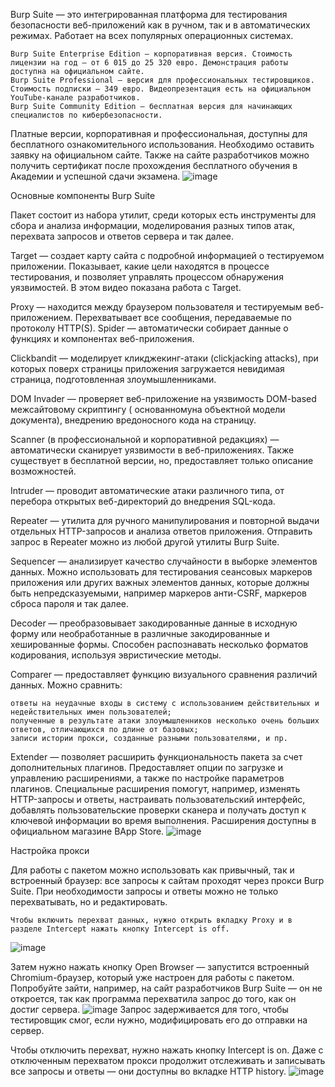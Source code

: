 Burp Suite — это интегрированная платформа для тестирования безопасности веб-приложений как в ручном, так и в автоматических режимах. 
Работает на всех популярных операционных системах. 

    Burp Suite Enterprise Edition — корпоративная версия. Стоимость лицензии на год — от 6 015 до 25 320 евро. Демонстрация работы доступна на официальном сайте.
    Burp Suite Professional — версия для профессиональных тестировщиков. Стоимость подписки — 349 евро. Видеопрезентация есть на официальном YouTube-канале разработчиков.
    Burp Suite Community Edition — бесплатная версия для начинающих специалистов по кибербезопасности. 

Платные версии, корпоративная и профессиональная, доступны для бесплатного ознакомительного использования. Необходимо оставить заявку на официальном сайте. Также на сайте разработчиков можно получить сертификат
после прохождения бесплатного обучения в Академии и успешной сдачи экзамена.
![image](https://user-images.githubusercontent.com/112687463/197960732-d409e0d2-66a7-4255-a697-c6c836ad1f1c.png)

Основные компоненты Burp Suite

Пакет состоит из набора утилит, среди которых есть инструменты для сбора и анализа информации, моделирования разных типов атак, перехвата запросов и ответов сервера и так далее.

Target — создает карту сайта с подробной информацией о тестируемом приложении. Показывает, какие цели находятся в процессе тестирования, и позволяет управлять процессом обнаружения уязвимостей. 
В этом видео показана работа с Target.

Proxy — находится между браузером пользователя и тестируемым веб-приложением. Перехватывает все сообщения, передаваемые по протоколу HTTP(S).
Spider — автоматически собирает данные о функциях и компонентах веб-приложения. 

Clickbandit — моделирует кликджекинг-атаки (clickjacking attacks), при которых поверх страницы приложения загружается невидимая страница, подготовленная злоумышленниками.

DOM Invader — проверяет веб-приложение на уязвимость DOM-based межсайтовому скриптингу ( основанномуна объектной модели документа), внедрению вредоносного кода на страницу.

Scanner (в профессиональной и корпоративной редакциях) — автоматически сканирует уязвимости в веб-приложениях. Также существует в бесплатной версии, но, предоставляет только описание возможностей.

Intruder — проводит автоматические атаки различного типа, от перебора открытых веб-директорий до внедрения SQL-кода.

Repeater — утилита для ручного манипулирования и повторной выдачи отдельных HTTP-запросов и анализа ответов приложения. Отправить запрос в Repeater можно из любой другой утилиты Burp Suite.

Sequencer — анализирует качество случайности в выборке элементов данных. Можно использовать для тестирования сеансовых маркеров приложения или других важных элементов данных, которые должны быть непредсказуемыми, 
например маркеров анти-CSRF, маркеров сброса пароля и так далее.

Decoder — преобразовывает закодированные данные в исходную форму или необработанные в различные закодированные и хешированные формы. Способен распознавать несколько форматов кодирования, используя эвристические методы.

Comparer — предоставляет функцию визуального сравнения различий данных. Можно сравнить:

    ответы на неудачные входы в систему с использованием действительных и недействительных имен пользователей;
    полученные в результате атаки злоумышленников несколько очень больших ответов, отличающихся по длине от базовых;
    записи истории прокси, созданные разными пользователями, и пр.

Extender — позволяет расширить функциональность пакета за счет дополнительных плагинов. Предоставляет опции по загрузке и управлению расширениями, а также по настройке параметров плагинов. 
Специальные расширения помогут, например, изменять HTTP-запросы и ответы, 
настраивать пользовательский интерфейс, добавлять пользовательские проверки сканера и получать доступ к ключевой информации во время выполнения. Расширения доступны в официальном магазине BApp Store.
![image](https://user-images.githubusercontent.com/112687463/197960663-b0114bbf-bff0-40a9-ae6a-ba7538c97b91.png)

Настройка прокси

Для работы с пакетом можно использовать как привычный, так и встроенный браузер: все запросы к сайтам проходят через прокси Burp Suite.
При необходимости запросы и ответы можно не только перехватывать, но и редактировать.

    Чтобы включить перехват данных, нужно открыть вкладку Proxy и в разделе Intercept нажать кнопку Intercept is off.
![image](https://user-images.githubusercontent.com/112687463/197960833-ffb6e66f-0bb2-452b-b04e-3f10ae693b0c.png)

Затем нужно нажать кнопку Open Browser — запустится встроенный Chromium-браузер, который уже настроен для работы с пакетом. Попробуйте зайти, например, на сайт разработчиков Burp Suite — он не откроется,
так как программа перехватила запрос до того, как он достиг сервера.
![image](https://user-images.githubusercontent.com/112687463/197960973-f919da3e-cf6d-4ecb-88f2-1a8c79d039e6.png)
Запрос задерживается для того, чтобы тестировщик смог, если нужно, модифицировать его до отправки на сервер.

Чтобы отключить перехват, нужно нажать кнопку Intercept is on. Даже с отключенным перехватом прокси продолжит отслеживать и записывать все запросы и ответы — они доступны во вкладке HTTP history.
![image](https://user-images.githubusercontent.com/112687463/197961271-ae280f84-79cd-46d9-adb6-4b4a55e740ce.png)

